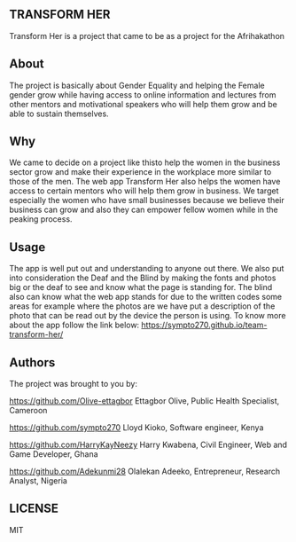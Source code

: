 ## TRANSFORM HER

Transform Her is a project that came to be as a project for the Afrihakathon

## About

The project is basically about Gender Equality and helping the Female gender grow while having access to online information and lectures from other mentors and motivational speakers who will help them grow and be able to sustain themselves.

## Why

We came to decide on a project like thisto help the women in the business sector grow and make their experience in the workplace more similar to those of the men.
The web app Transform Her also helps the women have access to certain mentors who will help them grow in business. 
We target especially the women who have small businesses because we believe their business can grow and also they can empower fellow women while in the peaking process.

## Usage

The app is well put out and understanding to anyone out there. 
We also put into consideration the Deaf and the Blind by making the fonts and photos big or the deaf to see and know what the page is standing for. The blind also can know what the web app stands for due to the written codes some areas for example where the photos are we have put a description of the photo that can be read out by the device the person is using.
To know more about the app follow the link below:
https://sympto270.github.io/team-transform-her/


## Authors

The project was brought to you by:

https://github.com/Olive-ettagbor Ettagbor Olive, Public Health Specialist, Cameroon

https://github.com/sympto270 Lloyd Kioko, Software engineer, Kenya

https://github.com/HarryKayNeezy Harry Kwabena, Civil Engineer, Web and Game Developer, Ghana

https://github.com/Adekunmi28 Olalekan Adeeko, Entrepreneur, Research Analyst, Nigeria

## LICENSE

MIT
